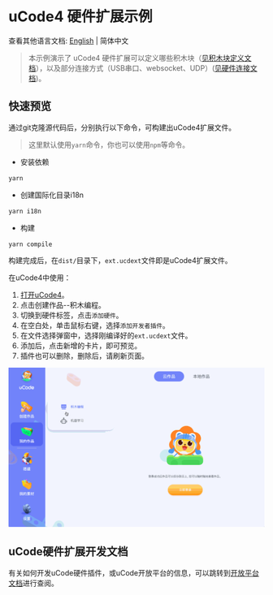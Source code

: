 # uCode4 硬件扩展示例

查看其他语言文档: [English](Readme-en.md) | 简体中文

> 本示例演示了 uCode4 硬件扩展可以定义哪些积木块（[见积木块定义文档](https://aiedu.ubtrobot.com/open/docs/03-development/block.html)），以及部分连接方式（USB串口、websocket、UDP）([见硬件连接文档](https://aiedu.ubtrobot.com/open/docs/03-development/sdk/protocol.html))。

## 快速预览

通过git克隆源代码后，分别执行以下命令，可构建出uCode4扩展文件。

> 这里默认使用`yarn`命令，你也可以使用`npm`等命令。

- 安装依赖

```bash
yarn
```

- 创建国际化目录i18n

```bash
yarn i18n
```

- 构建

```bash
yarn compile
```

构建完成后，在`dist/`目录下，`ext.ucdext`文件即是uCode4扩展文件。

在uCode4中使用：
1. [打开uCode4](https://code.ubtrobot.com/)。
2. 点击创建作品--积木编程。
3. 切换到硬件标签，点击`添加硬件`。
4. 在空白处，单击鼠标右键，选择`添加开发者插件`。
5. 在文件选择弹窗中，选择刚编译好的`ext.ucdext`文件。
6. 添加后，点击新增的卡片，即可预览。
7. 插件也可以删除，删除后，请刷新页面。

![](add.gif)

## uCode硬件扩展开发文档

有关如何开发uCode硬件插件，或uCode开放平台的信息，可以跳转到[开放平台文档](https://aiedu.ubtrobot.com/open/docs/01-started/usv.html)进行查阅。
